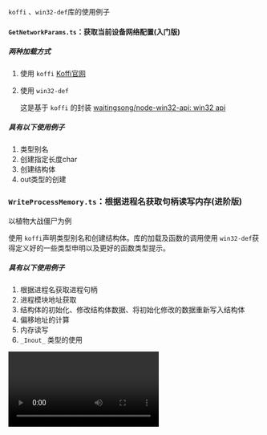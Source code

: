 `koffi`​ 、`win32-def`​库的使用例子

#### `GetNetworkParams.ts`​：获取当前设备网络配置(入门版)

##### 两种加载方式

1. 使用 `koffi`​ [Koffi官网](https://koffi.dev/)
2. 使用 `win32-def`​

    这是基于 `koffi`​ 的封装 [waitingsong/node-win32-api: win32 api](https://github.com/waitingsong/node-win32-api)

##### 具有以下使用例子

1. 类型别名
2. 创建指定长度char
3. 创建结构体
4. out类型的创建

### `WriteProcessMemory.ts`​：根据进程名获取句柄读写内存(进阶版)

以植物大战僵尸为例

使用 `koffi`​ 声明类型别名和创建结构体。库的加载及函数的调用使用 `win32-def`​ 获得定义好的一些类型申明以及更好的函数类型提示。

##### 具有以下使用例子

1. 根据进程名获取进程句柄
2. 进程模块地址获取
3. 结构体的初始化、修改结构体数据、将初始化修改的数据重新写入结构体
4. 偏移地址的计算
5. 内存读写
6. `_Inout_`​ 类型的使用

<video src=".\README\屏幕录制 2025-03-23 171741.mp4"></video>
